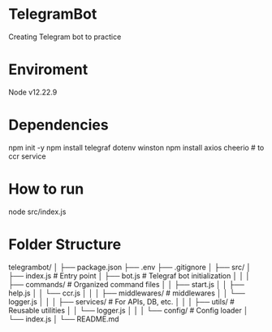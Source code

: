 # TelegramBot
Creating Telegram bot to practice

# Enviroment

Node v12.22.9

# Dependencies

npm init -y
npm install telegraf dotenv winston
npm install axios cheerio # to ccr service


# How to run

node src/index.js

# Folder Structure

telegrambot/
│
├── package.json
├── .env
├── .gitignore
│
├── src/
│   ├── index.js               # Entry point
│   ├── bot.js                 # Telegraf bot initialization
│   │
│   ├── commands/              # Organized command files
│   │   ├── start.js
│   │   ├── help.js
│   │   └── ccr.js
│   │
│   ├── middlewares/           # middlewares
│   │   └── logger.js
│   │
│   ├── services/              # For APIs, DB, etc.
│   │
│   ├── utils/                 # Reusable utilities
│   │   └── logger.js
│   │
│   └── config/                # Config loader
│       └── index.js
│
└── README.md
